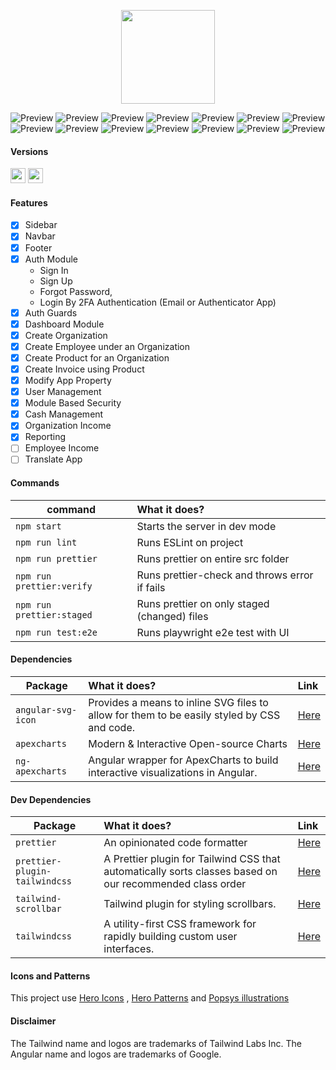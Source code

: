 <p align="center">
    <img src="src/assets/preview/logo.png" width="150">
</p>

<p>
  <img alt="Preview" src="img/dashboard-v5.png">
  <img alt="Preview" src="img/report-v5.png">
  <img alt="Preview" src="img/employee-v2.png">
  <img alt="Preview" src="img/employee-expense-v5.png">
  <img alt="Preview" src="img/product.png">
  <img alt="Preview" src="img/invoice-list-v1.png">
  <img alt="Preview" src="img/invoice-page-part-1.png">
  <img alt="Preview" src="img/invoice-page-part-2.png">
  <img alt="Preview" src="img/invoice-page-part-3.png">
  <img alt="Preview" src="img/invoice-pdf.png">
  <img alt="Preview" src="img/user-profile-v2.png">
  <img alt="Preview" src="img/2FA-By-Authenticator-App.png">
  <img alt="Preview" src="img/permission-matrix-v5.png">
  <img alt="Preview" src="img/app-property-v1.png">


</p>

#### Versions

<a href="https://angular.io"><img height= "24" src= "https://img.shields.io/badge/Angular 19-DD0031?style=for-the-badge&logo=angular&logoColor=white"></a> <a href="https://tailwindcss.com"><img height= "24" src= "https://img.shields.io/badge/Tailwind 3-0ea5e9?style=for-the-badge&logo=tailwind-css&logoColor=white"></a>

#### Features

- [x] Sidebar
- [x] Navbar
- [x] Footer
- [x] Auth Module 
    - Sign In
    - Sign Up
    - Forgot Password,
    - Login By 2FA Authentication (Email or Authenticator App)
- [x] Auth Guards
- [x] Dashboard Module
- [x] Create Organization
- [x] Create Employee under an Organization
- [x] Create Product for an Organization
- [x] Create Invoice using Product
- [x] Modify App Property
- [x] User Management
- [x] Module Based Security
- [x] Cash Management
- [x] Organization Income
- [x] Reporting
- [ ] Employee Income
- [ ] Translate App

#### Commands

| command                   | What it does?                                 |
| ------------------------- | :-------------------------------------------- |
| `npm start`               | Starts the server in dev mode                 |
| `npm run lint`            | Runs ESLint on project                        |
| `npm run prettier`        | Runs prettier on entire src folder            |
| `npm run prettier:verify` | Runs prettier-check and throws error if fails |
| `npm run prettier:staged` | Runs prettier on only staged (changed) files  |
| `npm run test:e2e`        | Runs playwright e2e test with UI              |

#### Dependencies

| Package            | What it does?                                                                               | Link                                                   |
| ------------------ | :------------------------------------------------------------------------------------------ | :----------------------------------------------------- |
| `angular-svg-icon` | Provides a means to inline SVG files to allow for them to be easily styled by CSS and code. | [Here](https://www.npmjs.com/package/angular-svg-icon) |
| `apexcharts`       | Modern & Interactive Open-source Charts                                                     | [Here](https://www.npmjs.com/package/apexcharts)       |
| `ng-apexcharts`    | Angular wrapper for ApexCharts to build interactive visualizations in Angular.              | [Here](https://www.npmjs.com/package/ng-apexcharts)    |

#### Dev Dependencies

| Package                       | What it does?                                                                                            | Link                                                              |
| ----------------------------- | :------------------------------------------------------------------------------------------------------- | :---------------------------------------------------------------- |
| `prettier`                    | An opinionated code formatter                                                                            | [Here](https://www.npmjs.com/package/prettier)                    |
| `prettier-plugin-tailwindcss` | A Prettier plugin for Tailwind CSS that automatically sorts classes based on our recommended class order | [Here](https://www.npmjs.com/package/prettier-plugin-tailwindcss) |
| `tailwind-scrollbar`          | Tailwind plugin for styling scrollbars.                                                                  | [Here](https://www.npmjs.com/package/tailwind-scrollbar)          |
| `tailwindcss`                 | A utility-first CSS framework for rapidly building custom user interfaces.                               | [Here](https://www.npmjs.com/package/tailwindcss)                 |

#### Icons and Patterns

This project use [Hero Icons](https://heroicons.com/) , [Hero Patterns](https://heropatterns.com/) and [Popsys illustrations](https://popsy.co/)


#### Disclaimer

The Tailwind name and logos are trademarks of Tailwind Labs Inc.
The Angular name and logos are trademarks of Google.
